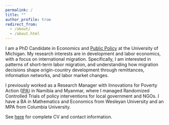```yaml
---
permalink: /
title: ""
author_profile: true
redirect_from: 
  - /about/
  - /about.html
---
```


I am a PhD Candidate in Economics and [Public Policy](https://fordschool.umich.edu/phd) at the University of Michigan. My research interests are in development and labor economics, with a focus on international migration. Specifically, I am interested in patterns of short-term labor migration, and understanding how migration decisions shape origin-country development through remittances, information networks, and labor market changes.

I previously worked as a Research Manager with Innovations for Poverty Action ([IPA](https://poverty-action.org/)) in Namibia and Myanmar, where I managed Randomized Controlled Trials of policy interventions for local government and NGOs. I have a BA in Mathematics and Economics from Wesleyan University and an MPA from Columbia University.

See [here](https://alexanderfertig.github.io/files/afertig_cv.pdf) for complete CV and contact information.